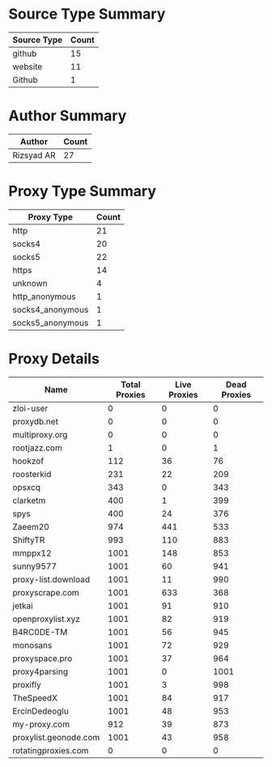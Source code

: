 # Source Type Summary

| Source Type | Count |
|-------------|-------|
| github | 15 |
| website | 11 |
| Github | 1 |


# Author Summary

| Author | Count |
|--------|-------|
| Rizsyad AR | 27 |


# Proxy Type Summary

| Proxy Type | Count |
|------------|-------|
| http | 21 |
| socks4 | 20 |
| socks5 | 22 |
| https | 14 |
| unknown | 4 |
| http_anonymous | 1 |
| socks4_anonymous | 1 |
| socks5_anonymous | 1 |


# Proxy Details

| Name | Total Proxies | Live Proxies | Dead Proxies |
|------|---------------|--------------|---------------|
| zloi-user | 0 | 0 | 0 |
| proxydb.net | 0 | 0 | 0 |
| multiproxy.org | 0 | 0 | 0 |
| rootjazz.com | 1 | 0 | 1 |
| hookzof | 112 | 36 | 76 |
| roosterkid | 231 | 22 | 209 |
| opsxcq | 343 | 0 | 343 |
| clarketm | 400 | 1 | 399 |
| spys | 400 | 24 | 376 |
| Zaeem20 | 974 | 441 | 533 |
| ShiftyTR | 993 | 110 | 883 |
| mmppx12 | 1001 | 148 | 853 |
| sunny9577 | 1001 | 60 | 941 |
| proxy-list.download | 1001 | 11 | 990 |
| proxyscrape.com | 1001 | 633 | 368 |
| jetkai | 1001 | 91 | 910 |
| openproxylist.xyz | 1001 | 82 | 919 |
| B4RC0DE-TM | 1001 | 56 | 945 |
| monosans | 1001 | 72 | 929 |
| proxyspace.pro | 1001 | 37 | 964 |
| proxy4parsing | 1001 | 0 | 1001 |
| proxifly | 1001 | 3 | 998 |
| TheSpeedX | 1001 | 84 | 917 |
| ErcinDedeoglu | 1001 | 48 | 953 |
| my-proxy.com | 912 | 39 | 873 |
| proxylist.geonode.com | 1001 | 43 | 958 |
| rotatingproxies.com | 0 | 0 | 0 |
